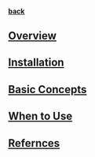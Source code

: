 #### [back](../Neo4j_Main.md)



## [Overview](overview.md)

## [Installation](installation.md)

## [Basic Concepts](underline_data_structures.md)

## [When to Use](when_to_use.md)

## [Refernces](refernces.md)